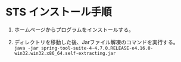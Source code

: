 # STS インストール手順
1. ホームページからプログラムをインストールする。

2. ディレクトリを移動した後、Jarファイル解凍のコマンドを実行する。  
```java -jar spring-tool-suite-4-4.7.0.RELEASE-e4.16.0-win32.win32.x86_64.self-extracting.jar```
